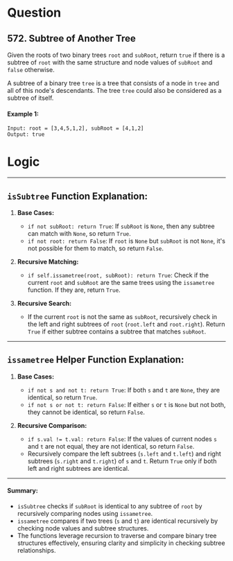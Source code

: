 
# Question
## 572. Subtree of Another Tree


Given the roots of two binary trees `root` and `subRoot`, return `true` if there is a subtree of `root` with the same structure and node values of `subRoot` and `false` otherwise.

A subtree of a binary tree `tree` is a tree that consists of a node in `tree` and all of this node's descendants. The tree `tree` could also be considered as a subtree of itself.

#### Example 1:
```
Input: root = [3,4,5,1,2], subRoot = [4,1,2]
Output: true
```

# Logic
---

## `isSubtree` Function Explanation:

1. **Base Cases:**
   - `if not subRoot: return True`: If `subRoot` is `None`, then any subtree can match with `None`, so return `True`.
   - `if not root: return False`: If `root` is `None` but `subRoot` is not `None`, it's not possible for them to match, so return `False`.

2. **Recursive Matching:**
   - `if self.issametree(root, subRoot): return True`: Check if the current `root` and `subRoot` are the same trees using the `issametree` function. If they are, return `True`.
   
3. **Recursive Search:**
   - If the current `root` is not the same as `subRoot`, recursively check in the left and right subtrees of `root` (`root.left` and `root.right`). Return `True` if either subtree contains a subtree that matches `subRoot`.

---

## `issametree` Helper Function Explanation:

1. **Base Cases:**
   - `if not s and not t: return True`: If both `s` and `t` are `None`, they are identical, so return `True`.
   - `if not s or not t: return False`: If either `s` or `t` is `None` but not both, they cannot be identical, so return `False`.

2. **Recursive Comparison:**
   - `if s.val != t.val: return False`: If the values of current nodes `s` and `t` are not equal, they are not identical, so return `False`.
   - Recursively compare the left subtrees (`s.left` and `t.left`) and right subtrees (`s.right` and `t.right`) of `s` and `t`. Return `True` only if both left and right subtrees are identical.

---

#### Summary:

- `isSubtree` checks if `subRoot` is identical to any subtree of `root` by recursively comparing nodes using `issametree`.
- `issametree` compares if two trees (`s` and `t`) are identical recursively by checking node values and subtree structures.
- The functions leverage recursion to traverse and compare binary tree structures effectively, ensuring clarity and simplicity in checking subtree relationships.

